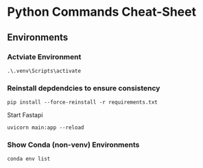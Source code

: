 # Python Commands Cheat-Sheet

## Environments

### Actviate Environment
```
.\.venv\Scripts\activate
```

### Reinstall depdendcies to ensure consistency
```
pip install --force-reinstall -r requirements.txt
```
Start Fastapi 
```
uvicorn main:app --reload
```

### Show Conda (non-venv) Environments

```
conda env list
```

